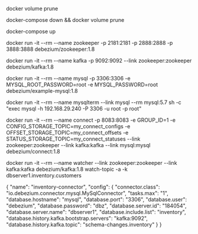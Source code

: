 docker volume prune

docker-compose down && docker volume prune

docker-compose up

docker run -it --rm --name zookeeper -p 2181:2181 -p 2888:2888 -p 3888:3888 debezium/zookeeper:1.8

docker run -it --rm --name kafka -p 9092:9092 --link zookeeper:zookeeper debezium/kafka:1.8

docker run -it --rm --name mysql -p 3306:3306 -e MYSQL_ROOT_PASSWORD=root -e MYSQL_PASSWORD=root debezium/example-mysql:1.8

docker run -it --rm --name mysqlterm --link mysql --rm mysql:5.7 sh -c "exec mysql -h 192.168.29.240 -P 3306 -u root -p root"


docker run -it --rm --name connect -p 8083:8083 -e GROUP_ID=1 -e CONFIG_STORAGE_TOPIC=my_connect_configs -e OFFSET_STORAGE_TOPIC=my_connect_offsets -e STATUS_STORAGE_TOPIC=my_connect_statuses --link zookeeper:zookeeper --link kafka:kafka --link mysql:mysql debezium/connect:1.8



docker run -it --rm --name watcher --link zookeeper:zookeeper --link kafka:kafka debezium/kafka:1.8 watch-topic -a -k dbserver1.inventory.customers


{
    "name": "inventory-connector",
    "config": {
        "connector.class": "io.debezium.connector.mysql.MySqlConnector",
        "tasks.max": "1",
        "database.hostname": "mysql",
        "database.port": "3306",
        "database.user": "debezium",
        "database.password": "dbz",
        "database.server.id": "184054",
        "database.server.name": "dbserver1",
        "database.include.list": "inventory",
        "database.history.kafka.bootstrap.servers": "kafka:9092",
        "database.history.kafka.topic": "schema-changes.inventory"
    }
}